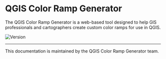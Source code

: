 # QGIS Color Ramp Generator

The QGIS Color Ramp Generator is a web-based tool designed to help GIS professionals and cartographers create custom color ramps for use in QGIS.

![Version](https://img.shields.io/badge/version-1.0-blue.svg)

---

This documentation is maintained by the QGIS Color Ramp Generator team.
